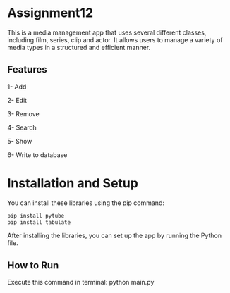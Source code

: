 # Assignment12

This is a media management app that uses several different classes, including film, series, clip and actor. It allows users to manage a variety of media types in a structured and efficient manner.

## Features
1- Add

2- Edit

3- Remove

4- Search

5- Show

6- Write to database

# Installation and Setup
You can install these libraries using the pip command:
```bash
pip install pytube
pip install tabulate
```
After installing the libraries, you can set up the app by running the Python file.

## How to Run
Execute this command in terminal: python main.py

